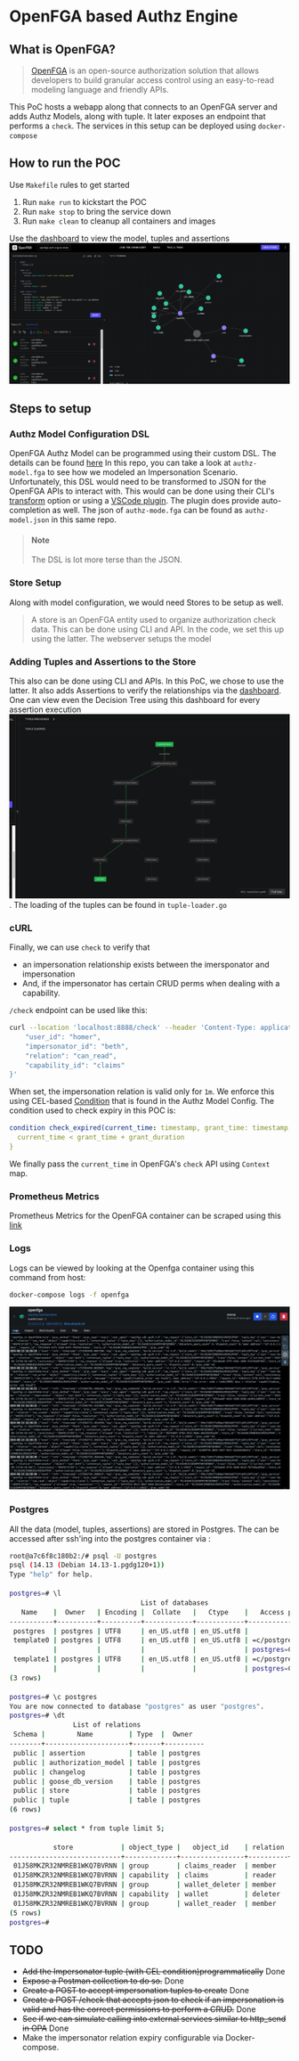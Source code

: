 # OpenFGA based Authz Engine
## What is OpenFGA?
> [OpenFGA](https://openfga.dev/) is an open-source authorization solution that allows developers to build granular access control using an easy-to-read modeling language and friendly APIs.

This PoC hosts a webapp along that connects to an OpenFGA server and adds Authz Models, along with tuple.
It later exposes an endpoint that performs a `check`. The services in this setup can be deployed using `docker-compose`

## How to run the POC
Use `Makefile` rules to get started
1. Run `make run` to kickstart the POC
2. Run `make stop` to bring the service down
3. Run `make clean` to cleanup all containers and images

Use the [dashboard](http://localhost:3000/playground) to view the model, tuples and assertions
![image](dashboard.png)

## Steps to setup
### Authz Model Configuration DSL
OpenFGA Authz Model can be programmed using their custom DSL.
The details can be found [here](https://openfga.dev/docs/configuration-language)
In this repo, you can take a look at `authz-model.fga` to see how we modeled an Impersonation Scenario.
Unfortunately, this DSL would need to be transformed to JSON for the OpenFGA APIs to interact with.
This would can be done using their CLI's [transform](https://github.com/openfga/cli?tab=readme-ov-file#transform-an-authorization-model) option
or using a [VSCode plugin](https://marketplace.visualstudio.com/items?itemName=openfga.openfga-vscode). The plugin does provide auto-completion as well.
The json of `authz-mode.fga` can be found as `authz-model.json` in this same repo.

> #### Note
> The DSL is lot more terse than the JSON.

### Store Setup
Along with model configuration, we would need Stores to be setup as well.
> A store is an OpenFGA entity used to organize authorization check data.
This can be done using CLI and API. In the code, we set this up using the latter.
The webserver setups the model

### Adding Tuples and Assertions to the Store
This also can be done using CLI and APIs. In this PoC, we chose to use the latter. It also adds Assertions to verify the relationships via the [dashboard](http://localhost:3000/playground).
One can view even the Decision Tree using this dashboard for every assertion execution ![image](decision-tree.png). The loading of the tuples can be found in `tuple-loader.go`

### cURL
Finally, we can use `check` to verify that
- an impersonation relationship exists between the imersponator and impersonation
- And, if the impersonator has certain CRUD perms when dealing with a capability.

`/check` endpoint can be used like this:
```bash
curl --location 'localhost:8888/check' --header 'Content-Type: application/json' --data '{
    "user_id": "homer",
    "impersonator_id": "beth",
    "relation": "can_read",
    "capability_id": "claims"
}'
```

When set, the impersonation relation is valid only for `1m`.
We enforce this using CEL-based [Condition](https://openfga.dev/docs/modeling/conditions) that is found in the Authz Model Config.
The condition used to check expiry in this POC is:
```yaml
condition check_expired(current_time: timestamp, grant_time: timestamp, grant_duration: duration) {
  current_time < grant_time + grant_duration
}
```
We finally pass the `current_time` in OpenFGA's `check` API using `Context` map.

### Prometheus Metrics
Prometheus Metrics for the OpenFGA container can be scraped using this [link](http://localhost:2112/metrics)

### Logs
Logs can be viewed by looking at the Openfga container using this command from host:

```bash
docker-compose logs -f openfga 
```

![image](./logs.png)

### Postgres
All the data (model, tuples, assertions) are stored in Postgres. 
The can be accessed after ssh'ing into the postgres container via :
```bash
root@a7c6f8c180b2:/# psql -U postgres
psql (14.13 (Debian 14.13-1.pgdg120+1))
Type "help" for help.

postgres=# \l
                                 List of databases
   Name    |  Owner   | Encoding |  Collate   |   Ctype    |   Access privileges   
-----------+----------+----------+------------+------------+-----------------------
 postgres  | postgres | UTF8     | en_US.utf8 | en_US.utf8 | 
 template0 | postgres | UTF8     | en_US.utf8 | en_US.utf8 | =c/postgres          +
           |          |          |            |            | postgres=CTc/postgres
 template1 | postgres | UTF8     | en_US.utf8 | en_US.utf8 | =c/postgres          +
           |          |          |            |            | postgres=CTc/postgres
(3 rows)

postgres=# \c postgres
You are now connected to database "postgres" as user "postgres".
postgres=# \dt
                List of relations
 Schema |        Name         | Type  |  Owner   
--------+---------------------+-------+----------
 public | assertion           | table | postgres
 public | authorization_model | table | postgres
 public | changelog           | table | postgres
 public | goose_db_version    | table | postgres
 public | store               | table | postgres
 public | tuple               | table | postgres
(6 rows)

postgres=# select * from tuple limit 5;

           store            | object_type |   object_id    | relation |            _user            | user_type |            ulid            |         inserted_at          | condition_name | condition_context 
----------------------------+-------------+----------------+----------+-----------------------------+-----------+----------------------------+------------------------------+----------------+-------------------
 01J58MKZR32NMREB1WKQ7BVRNN | group       | claims_reader  | member   | user:beth                   | user      | 01J58MKZRFVVN815ZN1GYWS4AS | 2024-08-14 14:28:09.61584+00 |                | 
 01J58MKZR32NMREB1WKQ7BVRNN | capability  | claims         | reader   | group:claims_reader#member  | userset   | 01J58MKZRFVVN815ZN1HWBTQQ2 | 2024-08-14 14:28:09.61584+00 |                | 
 01J58MKZR32NMREB1WKQ7BVRNN | group       | wallet_deleter | member   | user:jerry                  | user      | 01J58MKZRFVVN815ZN1K7CTXDQ | 2024-08-14 14:28:09.61584+00 |                | 
 01J58MKZR32NMREB1WKQ7BVRNN | capability  | wallet         | deleter  | group:wallet_deleter#member | userset   | 01J58MKZRFVVN815ZN1Q50VF2G | 2024-08-14 14:28:09.61584+00 |                | 
 01J58MKZR32NMREB1WKQ7BVRNN | group       | wallet_reader  | member   | user:jerry                  | user      | 01J58MKZRFVVN815ZN1S0KFXC5 | 2024-08-14 14:28:09.61584+00 |                | 
(5 rows)
postgres=# 
```



## TODO
- ~~Add the Impersonator tuple (with CEL condition)programmatically~~ Done
- ~~Expose a Postman collection to do so.~~ Done
- ~~Create a POST to accept impersonation tuples to create~~ Done
- ~~Create a POST /check that accepts json to check if an impersonation is valid and has the correct permissions to perform a CRUD.~~ Done
- ~~See if we can simulate calling into external services similar to http_send in OPA~~ Done
- Make the impersonator relation expiry configurable via Docker-compose.